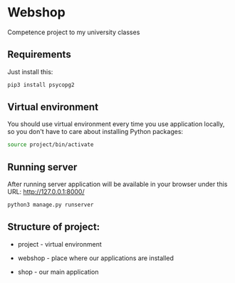 # Webshop
Competence project to my university classes


## Requirements
Just install this:
```bash
pip3 install psycopg2
```

## Virtual environment
You should use virtual environment every time you use application locally, so you don't have to care about installing Python packages:
```bash
source project/bin/activate
```

## Running server
After running server application will be available in your browser under this URL: http://127.0.0.1:8000/
```bash
python3 manage.py runserver
```

## Structure of project:

* project - virtual environment

* webshop - place where our applications are installed

* shop - our main application

